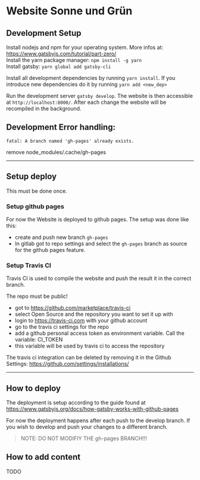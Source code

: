 # Website Sonne und Grün

## Development Setup
Install nodejs and npm for your operating system. More infos at: https://www.gatsbyjs.com/tutorial/part-zero/  
Install the yarn package manager: `npm install -g yarn`  
Install gatsby: `yarn global add gatsby-cli`  

Install all development dependencies by running `yarn install`. If you introduce new dependencies do it by running `yarn add <new_dep>`

Run the development server `gatsby develop`. The website is then accessible at `http://localhost:8000/`. After each change the website will be recompiled in the background.

## Development Error handling:
`fatal: A branch named 'gh-pages' already exists.`

remove node_modules/.cache/gh-pages

----------------------------------

## Setup deploy
This must be done once.
### Setup github pages
For now the Website is deployed to github pages. The setup was done like this:
- create and push new branch `gh-pages`
- In gitlab got to repo settings and select the `gh-pages` branch as source for the github pages feature.

### Setup Travis CI
Travis CI is used to compile the website and push the result it in the correct branch.

The repo must be public!
- got to https://github.com/marketplace/travis-ci
- select Open Source and the repository you want to set it up with
- login to https://travis-ci.com with your github account
- go to the travis ci settings for the repo
- add a github personal access token as environment variable. Call the variable: CI_TOKEN
- this variable will be used by travis ci to access the repository

The travis ci integration can be deleted by removing it in the Github Settings: https://github.com/settings/installations/

----------------------------------

## How to deploy
The deployment is setup according to the guide found at https://www.gatsbyjs.org/docs/how-gatsby-works-with-github-pages

For now the deployment happens after each push to the develop branch. If you wish to develop and push your changes to a different branch.

> NOTE: DO NOT MODIFIY THE gh-pages BRANCH!!!

## How to add content
TODO
